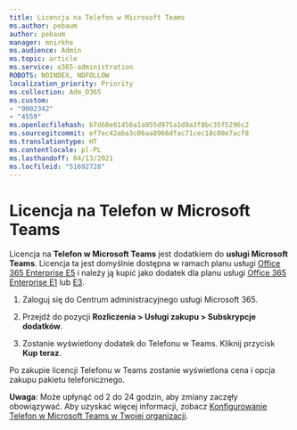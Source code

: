 ```yaml
---
title: Licencja na Telefon w Microsoft Teams
ms.author: pebaum
author: pebaum
manager: mnirkhe
ms.audience: Admin
ms.topic: article
ms.service: o365-administration
ROBOTS: NOINDEX, NOFOLLOW
localization_priority: Priority
ms.collection: Adm_O365
ms.custom:
- "9002342"
- "4559"
ms.openlocfilehash: b7d68e01456a1a055d975a1d9a3f8bc35f5296c2
ms.sourcegitcommit: ef7ec42aba3c06aa8966dfac71cec18c08e7acf8
ms.translationtype: HT
ms.contentlocale: pl-PL
ms.lasthandoff: 04/13/2021
ms.locfileid: "51692728"
---
```

# <a name="microsoft-teams-phone-license"></a>Licencja na Telefon w Microsoft Teams

Licencja na **Telefon w Microsoft Teams** jest dodatkiem do **usługi Microsoft Teams**. Licencja ta jest domyślnie dostępna w ramach planu usługi [Office 365 Enterprise E5](https://www.microsoft.com/microsoft-365/business/office-365-enterprise-e5-business-software?rtc=1&activetab=pivot%3aoverviewtab) i należy ją kupić jako dodatek dla planu usługi [Office 365 Enterprise E1](https://products.office.com/business/office-365-enterprise-e1-business-software) lub [E3](https://products.office.com/business/office-365-enterprise-e3-business-software).

1. Zaloguj się do Centrum administracyjnego usługi Microsoft 365.

2. Przejdź do pozycji **Rozliczenia > Usługi zakupu > Subskrypcje dodatków**. 

3. Zostanie wyświetlony dodatek do Telefonu w Teams. Kliknij przycisk **Kup teraz**.

Po zakupie licencji Telefonu w Teams zostanie wyświetlona cena i opcja zakupu pakietu telefonicznego.

**Uwaga**: Może upłynąć od 2 do 24 godzin, aby zmiany zaczęły obowiązywać. Aby uzyskać więcej informacji, zobacz [Konfigurowanie Telefon w Microsoft Teams w Twojej organizacji](https://docs.microsoft.com/MicrosoftTeams/setting-up-your-phone-system). 

